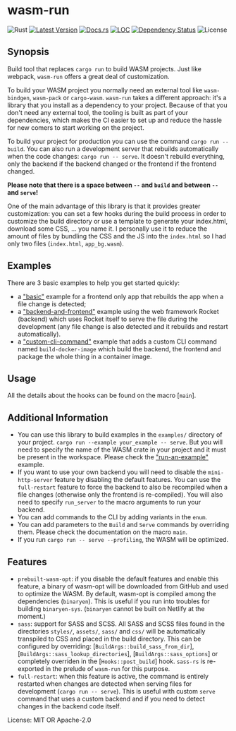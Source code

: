 # wasm-run

![Rust](https://github.com/IMI-eRnD-Be/wasm-run/workflows/main/badge.svg)
[![Latest Version](https://img.shields.io/crates/v/wasm-run.svg)](https://crates.io/crates/wasm-run)
[![Docs.rs](https://docs.rs/wasm-run/badge.svg)](https://docs.rs/wasm-run)
[![LOC](https://tokei.rs/b1/github/IMI-eRnD-Be/wasm-run)](https://github.com/IMI-eRnD-Be/wasm-run)
[![Dependency Status](https://deps.rs/repo/github/IMI-eRnD-Be/wasm-run/status.svg)](https://deps.rs/repo/github/IMI-eRnD-Be/wasm-run)
![License](https://img.shields.io/crates/l/wasm-run)

## Synopsis

Build tool that replaces `cargo run` to build WASM projects. Just like webpack, `wasm-run`
offers a great deal of customization.

To build your WASM project you normally need an external tool like `wasm-bindgen`, `wasm-pack`
or `cargo-wasm`. `wasm-run` takes a different approach: it's a library that you install as a
dependency to your project. Because of that you don't need any external tool, the
tooling is built as part of your dependencies, which makes the CI easier to set up and reduce
the hassle for new comers to start working on the project.

To build your project for production you can use the command `cargo run -- build`. You can also
run a development server that rebuilds automatically when the code changes:
`cargo run -- serve`. It doesn't rebuild everything, only the backend if the backend changed or
the frontend if the frontend changed.

**Please note that there is a space between `--` and `build` and between `--` and `serve`!**

One of the main advantage of this library is that it provides greater customization: you can
set a few hooks during the build process in order to customize the build directory or use a
template to generate your index.html, download some CSS, ... you name it. I personally use it
to reduce the amount of files by bundling the CSS and the JS into the `index.html` so I had
only two files (`index.html`, `app_bg.wasm`).

## Examples

There are 3 basic examples to help you get started quickly:

 -  a ["basic"](https://github.com/IMI-eRnD-Be/wasm-run/tree/main/examples/basic) example for a
    frontend only app that rebuilds the app when a file change is detected;
 -  a ["backend-and-frontend"](https://github.com/IMI-eRnD-Be/wasm-run/tree/main/examples/backend-and-frontend)
    example using the web framework Rocket (backend) which uses Rocket itself to serve the file
    during the development (any file change is also detected and it rebuilds and restart
    automatically).
 -  a ["custom-cli-command"](https://github.com/IMI-eRnD-Be/wasm-run/tree/main/examples/custom-cli-command)
    example that adds a custom CLI command named `build-docker-image` which build the backend,
    the frontend and package the whole thing in a container image.

## Usage

All the details about the hooks can be found on the macro [`main`].

## Additional Information

 *  You can use this library to build examples in the `examples/` directory of your project.
    `cargo run --example your_example -- serve`. But you will need to specify the name of the
    WASM crate in your project and it must be present in the workspace. Please check the
    ["run-an-example"](https://github.com/IMI-eRnD-Be/wasm-run/blob/main/examples/run-an-example.rs)
    example.
 *  If you want to use your own backend you will need to disable the `mini-http-server` feature
    by disabling the default features. You can use the `full-restart` feature to force the
    backend to also be recompiled when a file changes (otherwise only the frontend is
    re-compiled). You will also need to specify `run_server` to the macro arguments to run your
    backend.
 *  You can add commands to the CLI by adding variants in the `enum`.
 *  You can add parameters to the `Build` and `Serve` commands by overriding them. Please check
    the documentation on the macro `main`.
 *  If you run `cargo run -- serve --profiling`, the WASM will be optimized.

## Features

 *  `prebuilt-wasm-opt`: if you disable the default features and enable this feature, a binary
    of wasm-opt will be downloaded from GitHub and used to optimize the WASM. By default,
    wasm-opt is compiled among the dependencies (`binaryen`). This is useful if you run into
    troubles for building `binaryen-sys`. (`binaryen` cannot be built on Netlify at the
    moment.)
 *  `sass`: support for SASS and SCSS. All SASS and SCSS files found in the directories
    `styles/`, `assets/`, `sass/` and `css/` will be automatically transpiled to CSS and placed
    in the build directory. This can be configured by overriding:
    [`BuildArgs::build_sass_from_dir`], [`BuildArgs::sass_lookup_directories`],
    [`BuildArgs::sass_options`] or completely overriden in the [`Hooks::post_build`] hook.
    `sass-rs` is re-exported in the prelude of `wasm-run` for this purpose.
 *  `full-restart`: when this feature is active, the command is entirely restarted when changes
    are detected when serving files for development (`cargo run -- serve`). This is useful with
    custom `serve` command that uses a custom backend and if you need to detect changes in the
    backend code itself.

License: MIT OR Apache-2.0
